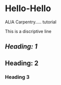 # Hello-Hello
ALIA Carpentry..... tutorial

This is a discriptive line

## _Heading: 1_

## Heading: 2

### Heading 3

